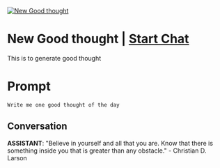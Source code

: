 
[![New Good thought](https://flow-prompt-covers.s3.us-west-1.amazonaws.com/icon/realistic/real_2.png)](https://gptcall.net/chat.html?data=%7B%22contact%22%3A%7B%22id%22%3A%22L56mCC3fx5fEHawmWHFPF%22%2C%22flow%22%3Atrue%7D%7D)
# New Good thought | [Start Chat](https://gptcall.net/chat.html?data=%7B%22contact%22%3A%7B%22id%22%3A%22L56mCC3fx5fEHawmWHFPF%22%2C%22flow%22%3Atrue%7D%7D)
This is to generate good thought

# Prompt

```
Write me one good thought of the day
```

## Conversation

**ASSISTANT**: "Believe in yourself and all that you are. Know that there is something inside you that is greater than any obstacle." - Christian D. Larson


